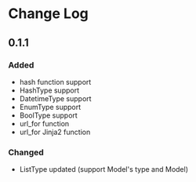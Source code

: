 Change Log
=================

## 0.1.1
### Added
+ hash function support
+ HashType support
+ DatetimeType support
+ EnumType support
+ BoolType support
+ url_for function
+ url_for Jinja2 function

### Changed
+ ListType updated (support Model's type and Model)
